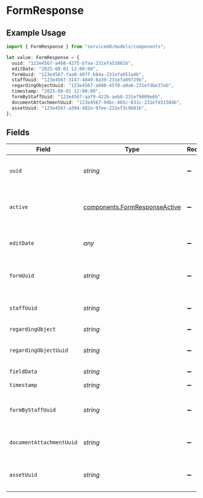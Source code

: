 # FormResponse

## Example Usage

```typescript
import { FormResponse } from "servicem8/models/components";

let value: FormResponse = {
  uuid: "123e4567-a468-4275-bfaa-231efa51881b",
  editDate: "2025-08-01 12:00:00",
  formUuid: "123e4567-faa0-407f-b84a-231efa051a4b",
  staffUuid: "123e4567-3147-4049-8a39-231efa09729b",
  regardingObjectUuid: "123e4567-a608-45f8-a0a6-231efdbe37eb",
  timestamp: "2025-08-01 12:00:00",
  formByStaffUuid: "123e4567-aaf9-422b-aeb8-231ef9009e6b",
  documentAttachmentUuid: "123e4567-94bc-465c-831c-231efd31584b",
  assetUuid: "123e4567-a394-482e-97ee-231ef3c9681b",
};
```

## Fields

| Field                                                                          | Type                                                                           | Required                                                                       | Description                                                                    | Example                                                                        |
| ------------------------------------------------------------------------------ | ------------------------------------------------------------------------------ | ------------------------------------------------------------------------------ | ------------------------------------------------------------------------------ | ------------------------------------------------------------------------------ |
| `uuid`                                                                         | *string*                                                                       | :heavy_minus_sign:                                                             | Unique identifier for this record                                              | 123e4567-a468-4275-bfaa-231efa51881b                                           |
| `active`                                                                       | [components.FormResponseActive](../../models/components/formresponseactive.md) | :heavy_minus_sign:                                                             | Record active/deleted flag.  Valid values are [0,1]                            |                                                                                |
| `editDate`                                                                     | *any*                                                                          | :heavy_minus_sign:                                                             | Timestamp at which record was last modified                                    | 2025-08-01 12:00:00                                                            |
| `formUuid`                                                                     | *string*                                                                       | :heavy_minus_sign:                                                             | N/A                                                                            | 123e4567-faa0-407f-b84a-231efa051a4b                                           |
| `staffUuid`                                                                    | *string*                                                                       | :heavy_minus_sign:                                                             | N/A                                                                            | 123e4567-3147-4049-8a39-231efa09729b                                           |
| `regardingObject`                                                              | *string*                                                                       | :heavy_minus_sign:                                                             | N/A                                                                            |                                                                                |
| `regardingObjectUuid`                                                          | *string*                                                                       | :heavy_minus_sign:                                                             | N/A                                                                            | 123e4567-a608-45f8-a0a6-231efdbe37eb                                           |
| `fieldData`                                                                    | *string*                                                                       | :heavy_minus_sign:                                                             | N/A                                                                            |                                                                                |
| `timestamp`                                                                    | *string*                                                                       | :heavy_minus_sign:                                                             | N/A                                                                            | 2025-08-01 12:00:00                                                            |
| `formByStaffUuid`                                                              | *string*                                                                       | :heavy_minus_sign:                                                             | N/A                                                                            | 123e4567-aaf9-422b-aeb8-231ef9009e6b                                           |
| `documentAttachmentUuid`                                                       | *string*                                                                       | :heavy_minus_sign:                                                             | N/A                                                                            | 123e4567-94bc-465c-831c-231efd31584b                                           |
| `assetUuid`                                                                    | *string*                                                                       | :heavy_minus_sign:                                                             | N/A                                                                            | 123e4567-a394-482e-97ee-231ef3c9681b                                           |